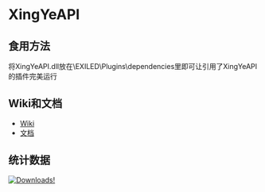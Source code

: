 # XingYeAPI
## 食用方法
将XingYeAPI.dll放在\EXILED\Plugins\dependencies里即可让引用了XingYeAPI的插件完美运行

## Wiki和文档
* [Wiki](https://github.com/XingYeNotFish/XingYeAPI/wiki)
* [文档](https://xingyenotfish.github.io/XingYeAPI/)


## 统计数据
[![Downloads!](https://img.shields.io/github/downloads/XingYeNotFish/XingYeAPI/total?color=brown&label=Downloads&style=for-the-badge)](https://github.com/XingYeNotFish/XingYeAPI/releases)
